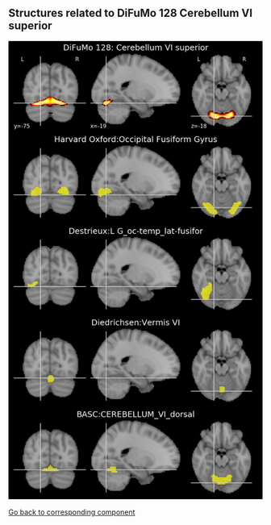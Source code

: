 


## Structures related to DiFuMo 128 Cerebellum VI superior

![28](28.jpg "Structures related to DiFuMo 128 Cerebellum VI superior")

[Go back to corresponding component](https://parietal-inria.github.io/DiFuMo/128/html/28.html)